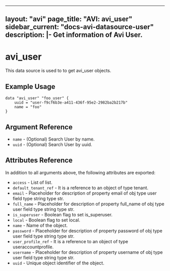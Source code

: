 <!--
    Copyright 2021 VMware, Inc.
    SPDX-License-Identifier: Mozilla Public License 2.0
-->
---
layout: "avi"
page_title: "AVI: avi_user"
sidebar_current: "docs-avi-datasource-user"
description: |-
  Get information of Avi User.
---

# avi_user

This data source is used to to get avi_user objects.

## Example Usage

```hcl
data "avi_user" "foo_user" {
    uuid = "user-f9cf6b3e-a411-436f-95e2-2982ba2b217b"
    name = "foo"
}
```

## Argument Reference

* `name` - (Optional) Search User by name.
* `uuid` - (Optional) Search User by uuid.

## Attributes Reference

In addition to all arguments above, the following attributes are exported:

* `access` - List of list.
* `default_tenant_ref` - It is a reference to an object of type tenant.
* `email` - Placeholder for description of property email of obj type user field type string  type str.
* `full_name` - Placeholder for description of property full_name of obj type user field type string  type str.
* `is_superuser` - Boolean flag to set is_superuser.
* `local` - Boolean flag to set local.
* `name` - Name of the object.
* `password` - Placeholder for description of property password of obj type user field type string  type str.
* `user_profile_ref` - It is a reference to an object of type useraccountprofile.
* `username` - Placeholder for description of property username of obj type user field type string  type str.
* `uuid` - Unique object identifier of the object.

